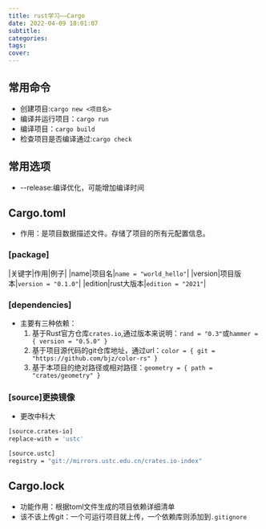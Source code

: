 ```yaml
---
title: rust学习——Cargo
date: 2022-04-09 18:01:07
subtitle:
categories:
tags:
cover:
---
```


## 常用命令
- 创建项目:`cargo new <项目名>`
- 编译并运行项目：`cargo run`
- 编译项目：`cargo build`
- 检查项目是否编译通过:`cargo check`
## 常用选项
- --release:编译优化，可能增加编译时间
## Cargo.toml
- 作用：是项目数据描述文件。存储了项目的所有元配置信息。
### [package]
|关键字|作用|例子|
|name|项目名|`name = "world_hello"`|
|version|项目版本|`version = "0.1.0"`|
|edition|rust大版本|`edition = "2021"`|
### [dependencies]
- 主要有三种依赖：
  1) 基于Rust官方仓库`crates.io`,通过版本来说明：`rand = "0.3"`或`hammer = { version = "0.5.0" }`
  2) 基于项目源代码的git仓库地址，通过url：`color = { git = "https://github.com/bjz/color-rs" }`
  3) 基于本项目的绝对路径或相对路径：`geometry = { path = "crates/geometry" }`
### [source]更换镜像
- 更改中科大
```bash
[source.crates-io]
replace-with = 'ustc'

[source.ustc]
registry = "git://mirrors.ustc.edu.cn/crates.io-index"
```
## Cargo.lock
- 功能作用：根据toml文件生成的项目依赖详细清单
- 该不该上传git：一个可运行项目就上传，一个依赖库则添加到`.gitignore`

